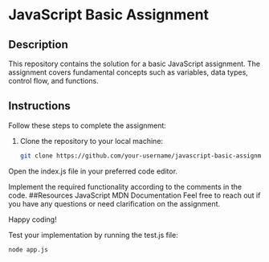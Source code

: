 # JavaScript Basic Assignment

## Description

This repository contains the solution for a basic JavaScript assignment. The assignment covers fundamental concepts such as variables, data types, control flow, and functions.

## Instructions

Follow these steps to complete the assignment:

1. Clone the repository to your local machine:
   ```bash
   git clone https://github.com/your-username/javascript-basic-assignment.git
Open the index.js file in your preferred code editor.

Implement the required functionality according to the comments in the code.
##Resources
JavaScript MDN Documentation
Feel free to reach out if you have any questions or need clarification on the assignment.

Happy coding!

Test your implementation by running the test.js file:
``` bash
node app.js


